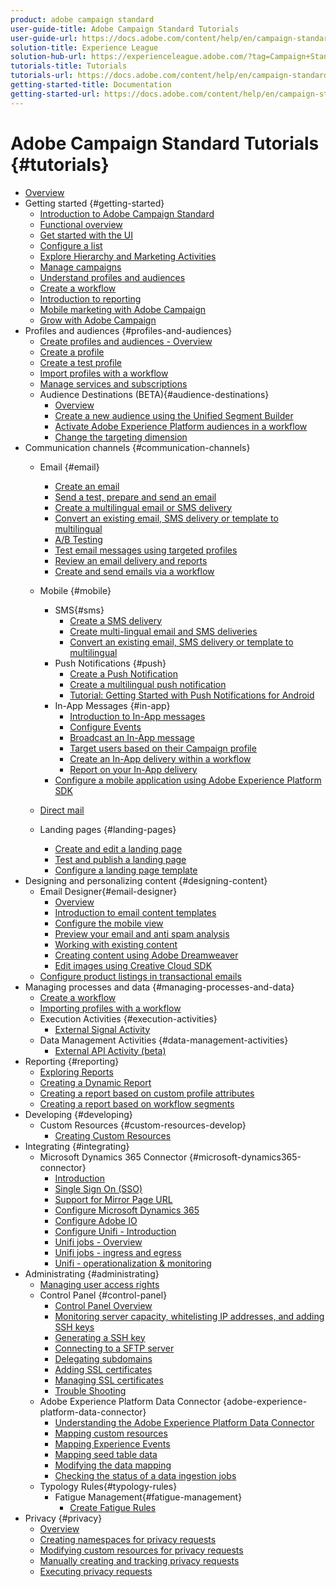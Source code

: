 ```yaml
---
product: adobe campaign standard
user-guide-title: Adobe Campaign Standard Tutorials
user-guide-url: https://docs.adobe.com/content/help/en/campaign-standard-learn/tutorials/overview.html
solution-title: Experience League
solution-hub-url: https://experienceleague.adobe.com/?tag=Campaign+Standard#recommended/solutions/campaign
tutorials-title: Tutorials
tutorials-url: https://docs.adobe.com/content/help/en/campaign-standard-learn/tutorials/overview.html
getting-started-title: Documentation
getting-started-url: https://docs.adobe.com/content/help/en/campaign-standard/using/campaign-standard-home.html
---
```


# Adobe Campaign Standard Tutorials {#tutorials}

+ [Overview](/help/guides/overview.md)
+ Getting started {#getting-started}
  + [Introduction to Adobe Campaign Standard](/help/guides/getting-started/adobe-campaign-standard-introduction.md)
  + [Functional overview](/help/guides/getting-started/functional-overview.md)
  + [Get started with the UI](/help/guides/getting-started/getting-started-with-the-ui.md)
  + [Configure a list](/help/guides/getting-started/configure-a-list.md)
  + [Explore Hierarchy and Marketing Activities](/help/guides/getting-started/explore-hierarchy-and-marketing-activities.md)
  + [Manage campaigns](/help/guides/getting-started/managing-campaigns.md)
  + [Understand profiles and audiences](/help/guides/getting-started/understanding-profiles-and-audiences.md)
  + [Create a workflow](/help/guides/managing-processes-and-data/create-workflow.md)
  + [Introduction to reporting](/help/guides/getting-started/reporting-with-adobe-campaign-introduction.md)
  + [Mobile marketing with Adobe Campaign](/help/guides/getting-started/mobile-marketing-with-adobe-campaign.md)
  + [Grow with Adobe Campaign](/help/guides/getting-started/growing-with-adobe-campaign.md)
+ Profiles and audiences {#profiles-and-audiences}
  + [Create profiles and audiences - Overview](/help/guides/profiles-and-audiences/creating-profiles-and-audiences.md)
  + [Create a profile](/help/guides/profiles-and-audiences/creating-a-profile.md)
  + [Create a test profile](/help/guides/profiles-and-audiences/test-profiles.md)
  + [Import profiles with a workflow](/help/guides/managing-processes-and-data/importing-profiles.md)
  + [Manage services and subscriptions](/help/guides/managing-processes-and-data/services-and-subscriptions.md)
  + Audience Destinations (BETA){#audience-destinations}
    + [Overview](/help/guides/profiles-and-audiences/audience-destinations/audience-destinations-overview.md)
    + [Create a new audience using the Unified Segment Builder](/help/guides/profiles-and-audiences/audience-destinations/creating-audiences-using-segment-builder.md)
    + [Activate Adobe Experience Platform audiences in a workflow](/help/guides/profiles-and-audiences/audience-destinations/activating-aep-audiences.md)
    + [Change the targeting dimension](/help/guides/profiles-and-audiences/audience-destinations/changing-targeting-dimension.md)
+ Communication channels {#communication-channels}
  + Email {#email}
    + [Create an email](/help/guides/communication-channels/email/create-email-from-homepage.md)
    + [Send a test, prepare and send an email](/help/guides/communication-channels/email/sending-test-preparing-sending-email.md)
    + [Create a multilingual email or SMS delivery](/help/guides/communication-channels/create-multilingual-deliveries.md)
    + [Convert an existing email, SMS delivery or template to multilingual](/help/guides/communication-channels/covert-into-multilingual-deliveries.md)
    + [A/B Testing](/help/guides/communication-channels/email/a-b-testing.md)
    + [Test email messages using targeted profiles](/help/guides/communication-channels/email/profile-substitution.md)
    + [Review an email delivery and reports](/help/guides/communication-channels/email/reviewing-personalized-email-delivery-and-reports.md)
    + [Create and send emails via a workflow](/help/guides/communication-channels/email/create-and-send-emails-via-workflow.md)

  + Mobile {#mobile}
    + SMS{#sms}
      + [Create a SMS delivery](/help/guides/communication-channels/mobile/sms/sms-delivery.md)
      + [Create multi-lingual email and SMS deliveries](/help/guides/communication-channels/create-multilingual-deliveries.md)
      + [Convert an existing email, SMS delivery or template to multilingual](/help/guides/communication-channels/covert-into-multilingual-deliveries.md)
    + Push Notifications {#push}
      + [Create a Push Notification](/help/guides/communication-channels/mobile/push-notifications/creating-a-push-notification.md)
      + [Create a multilingual push notification](/help/guides/communication-channels/mobile/push-notifications/creating-multilingual-push-notifications.md)
      + [Tutorial: Getting Started with Push Notifications for Android](/help/tutorials/getting-started-push-notification-android/introduction.md)
    + In-App Messages {#in-app}
      + [Introduction to In-App messages](/help/guides/communication-channels/mobile/in-app/in-app-message-overview.md)
      + [Configure Events](/help/guides/communication-channels/mobile/in-app/configure-events.md)
      + [Broadcast an In-App message](/help/guides/communication-channels/mobile/in-app/broadcast-in-app-message.md)
      + [Target users based on their Campaign profile](/help/guides/communication-channels/mobile/in-app/target-users-based-on-campaign-profile.md)
      + [Create an In-App delivery within a workflow](/help/guides/communication-channels/mobile/in-app/in-app-activity.md)
      + [Report on your In-App delivery](/help/guides/communication-channels/mobile/in-app/in-app-reporting.md)
    + [Configure a mobile application using Adobe Experience Platform SDK](/help/guides/communication-channels/mobile/configure-mobile-apps-using-aep-sdk.md)
  + [Direct mail](/help/guides/communication-channels/direct-mail/directmail.md)
  + Landing pages {#landing-pages}
    + [Create and edit a landing page](/help/guides/communication-channels/landing-pages/landing-page-create-and-edit.md)
    + [Test and publish a landing page](/help/guides/communication-channels/landing-pages/landing-page-test-and-publish.md)
    + [Configure a landing page template](/help/guides/communication-channels/landing-pages/landing-page-configure-templates.md)
+ Designing and personalizing content {#designing-content}
  + Email Designer{#email-designer}
    + [Overview](/help/guides/designing-content/email-designer/email-designer-overview.md)
    + [Introduction to email content templates](/help/guides/designing-content/email-designer/email-content-templates.md)
    + [Configure the mobile view](/help/guides/designing-content/email-designer/configure-the-mobile-view.md)
    + [Preview your email and anti spam analysis](/help/guides/designing-content/email-designer/preview-your-email.md)
    + [Working with existing content](/help/guides/designing-content/email-designer/working-with-existing-content.md)
    + [Creating content using Adobe Dreamweaver](/help/guides/designing-content/email-designer/dreamweaver-integration.md)
    + [Edit images using Creative Cloud SDK](/help/guides/designing-content/email-designer/adobe-creative-cloud-sdk-integration.md)
  + [Configure product listings in transactional emails](/help/guides/designing-content/product-listings-in-transactional-email.md)
+ Managing processes and data {#managing-processes-and-data}
  + [Create a workflow](/help/guides/managing-processes-and-data/create-workflow.md)
  + [Importing profiles with a workflow](/help/guides/managing-processes-and-data/importing-profiles.md)
  + Execution Activities {#execution-activities}
    + [External Signal Activity](/help/guides/managing-processes-and-data/execution-activities/external-signal-activity.md)
  + Data Management Activities {#data-management-activities}
    + [External API Activity (beta)](/help/guides/managing-processes-and-data/data-management-activities/external-api-activity.md)
+ Reporting {#reporting}
  + [Exploring Reports](/help/guides/getting-started/exploring-reports.md)
  + [Creating a Dynamic Report](/help/guides/reporting/creating-a-dynamic-report.md)
  + [Creating a report based on custom profile attributes](/help/guides/reporting/custom-profile-attributes-dynamic-reports.md)
  + [Creating a report based on workflow segments](/help/guides/reporting/report-on-workflow-segments.md)
+ Developing {#developing}
  + Custom Resources {#custom-resources-develop}
    + [Creating Custom Resources](/help/guides/managing-processes-and-data/custom-resources/creating-custom-resources.md)
+ Integrating {#integrating}
  + Microsoft Dynamics 365 Connector {#microsoft-dynamics365-connector}
    + [Introduction](/help/guides/integration/microsoft-dynamics-365-connector/introduction.md)
    + [Single Sign On (SSO)](/help/guides/integration/microsoft-dynamics-365-connector/single-sign-on.md)
    + [Support for Mirror Page URL](/help/guides/integration/microsoft-dynamics-365-connector/mirror-page-url.md)
    + [Configure Microsoft Dynamics 365](/help/guides/integration/microsoft-dynamics-365-connector/configure-microsoft-dynamics-365.md)
    + [Configure Adobe IO](/help/guides/integration/microsoft-dynamics-365-connector/configure-adobe-io.md)
    + [Configure Unifi - Introduction](/help/guides/integration/microsoft-dynamics-365-connector/configure-unifi-introduction.md)
    + [Unifi jobs - Overview](/help/guides/integration/microsoft-dynamics-365-connector/configure-unifi-jobs-overview.md)
    + [Unifi jobs - ingress and egress](/help/guides/integration/microsoft-dynamics-365-connector/configure-unifi-jobs-ingress-egress.md)
    + [Unifi - operationalization & monitoring](/help/guides/integration/microsoft-dynamics-365-connector/configure-unifi-operalization-and-monitoring.md)
+ Administrating {#administrating}
  + [Managing user access rights](/help/guides/administrating/managing-user-access-rights.md)
  + Control Panel {#control-panel}
    + [Control Panel Overview](/help/guides/administrating/control-panel/control-panel-overview.md)
    + [Monitoring server capacity, whitelisting IP addresses, and adding SSH keys](/help/guides/administrating/control-panel/monitoring-server-capacity-whitelisting-adding-ssh-key.md)
    + [Generating a SSH key](/help/guides/administrating/control-panel/generate-ssh-key.md)
    + [Connecting to a SFTP server](/help/guides/administrating/control-panel/connect-to-sftp-server.md)
    + [Delegating subdomains](/help/guides/administrating/control-panel/subdomain-delegation.md)
    + [Adding SSL certificates](/help/guides/administrating/control-panel/adding-ssl-certificates.md)
    + [Managing SSL certificates](/help/guides/administrating/control-panel/managing-ssl-certificates.md)
    + [Trouble Shooting](/help/guides/administrating/control-panel/trouble-shooting.md)
  + Adobe Experience Platform Data Connector {adobe-experience-platform-data-connector}
    + [Understanding the Adobe Experience Platform Data Connector](/help/guides/administrating/adobe-experience-platform-data-connector/understanding-the-adobe-experience-platform-data-connector.md)
    + [Mapping custom resources](/help/guides/administrating/adobe-experience-platform-data-connector/mapping-custom-resources.md)
    + [Mapping Experience Events](/help/guides/administrating/adobe-experience-platform-data-connector/mapping-experience-events.md)
    + [Mapping seed table data](/help/guides/administrating/adobe-experience-platform-data-connector/mapping-seed-table-data.md)
    + [Modifying the data mapping](/help/guides/administrating/adobe-experience-platform-data-connector/modifying-data-mapping.md)
    + [Checking the status of a data ingestion jobs](/help/guides/administrating/adobe-experience-platform-data-connector/checking-status-of-data-ingestion-jobs.md)
  + Typology Rules{#typology-rules}
    + Fatigue Management{#fatigue-management}
      + [Create Fatigue Rules](/help/guides/administrating/typology-rules/fatigue-management/create-fatigue-rules.md)
+ Privacy {#privacy}
  + [Overview](/help/guides/privacy/privacy-overview.md)
  + [Creating namespaces for privacy requests](/help/guides/privacy/namespaces-for-privacy-requests.md)
  + [Modifying custom resources for privacy requests](/help/guides/privacy/custom-resources-for-privacy-requests.md)
  + [Manually creating and tracking privacy requests](/help/guides/privacy/create-and-track-privacy-requests.md)
  + [Executing privacy requests](/help/guides/privacy/execute-privacy-requests.md)
